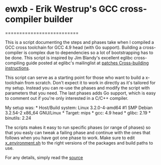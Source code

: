 # ewxb - Erik Westrup's GCC cross-compiler builder
==========================

This is a script documenting the steps and phases take when I compiled a GCC cross toolchain for GCC 4.9 head (with Go support). Building a cross-compiler is complex due to dependencies so a lot of bootstrapping has to be done. This script is inspired by Jim Blandy's excellent eglibc cross-compiling guide posted at eglibc's mailinglist at [patches Cross-building instructions](http://www.eglibc.org/archives/patches/msg00078.html).

This script can serve as a starting point for those who want to build a x-toolchain from scratch. Don't expect it to work in directly as it's tailored for my setup. Instead you can re-use the phases and modify the script with parameters that you need. The last phases adds Go support, which is easy to comment out if you're only interested in a C/C++ compiler.

My setup was:
	* Host/Build system: Linux 3.2.0-4-amd64 #1 SMP Debian 3.2.54-2 x86_64 GNU/Linux
	* Target: mips
	* gcc: 4.9 head
	* glibc: 2.19
	* binutils: 2.24

The scripts makes it easy to run specific phases (or range of phases) so that you easly can tweak a failing phase and continue with the ones that follows when you have got one phase to work. Make sure to edit [x_environment.sh](x_environment.sh) to the right versions of the packages and build paths to use.

For any details, simply read the [source](ewcross)
